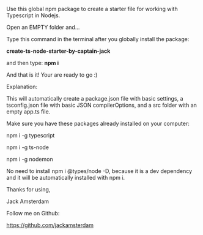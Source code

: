 Use this global npm package to create a starter file for working with Typescript in Nodejs.

Open an EMPTY folder and...

Type this command in the terminal after you globally install the package:

**create-ts-node-starter-by-captain-jack**

and then type: **npm i**

And that is it! Your are ready to go :)

Explanation:

This will automatically create a package.json file with basic settings, a tsconfig.json file with basic JSON compilerOptions, and a src folder with an empty app.ts file.

Make sure you have these packages already installed on your computer:

npm i -g typescript

npm i -g ts-node

npm i -g nodemon

No need to install npm i @types/node -D, because it is a dev dependency and it will be automatically installed with npm i.

Thanks for using,

Jack Amsterdam

Follow me on Github:

https://github.com/jackamsterdam
